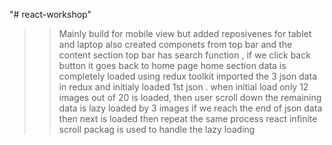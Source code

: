 "# react-workshop" 

>> Mainly build for mobile view but added reposivenes for tablet and laptop also
>> created componets from top bar and the content section
>> top bar has search function , if we click back button it goes back to home page
>> home section data is completely loaded  using redux toolkit
>> imported the 3 json data in redux and initialy loaded 1st json . 
>> when initial load only 12 images out of 20 is loaded, then user scroll down the remaining data is lazy loaded by 3 images
>> if we reach the end of json data then next is loaded then repeat the same process
>> react infinite scroll packag is used to handle the lazy loading